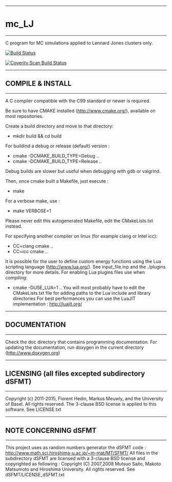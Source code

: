 ----------------------------------------------
# mc_LJ
----------------------------------------------

C program for MC simulations applied to Lennard Jones clusters only.

[![Build Status](https://travis-ci.org/FHedin/mc_LJ.svg)](https://travis-ci.org/FHedin/mc_LJ)

<a href="https://scan.coverity.com/projects/4563">
  <img alt="Coverity Scan Build Status"
         src="https://scan.coverity.com/projects/4563/badge.svg"/>
</a>

----------------------------------------------
## COMPILE & INSTALL
----------------------------------------------
A C compiler compatible with the C99 standard or newer is required.

Be sure to have CMAKE installed (http://www.cmake.org/), available on most repositories.

Create a build directory and move to that directory: 
  * mkdir build && cd build

For buildind a debug or release (default) version : 
  * cmake -DCMAKE_BUILD_TYPE=Debug ..
  * cmake -DCMAKE_BUILD_TYPE=Release ..

Debug builds are slower but useful when debugging with gdb or valgrind.

Then, once cmake built a Makefile, just execute :
  * make

For a verbose make, use : 
  * make VERBOSE=1

Please never edit this autogenerated Makefile, edit the CMakeLists.txt instead.

For specifying another compiler on linux (for example clang or Intel icc): 
  * CC=clang cmake ..
  * CC=icc cmake ..
    
It is possible for the user to define custom energy functions using the Lua scripting language (http://www.lua.org/).
See input_file.inp and the ./plugins directory for more details.
For enabling Lua plugins files use when compiling: 
  * cmake -DUSE_LUA=1 ..
You will most probably have to edit the CMakeLists.txt file for adding paths to the Lua include and library directories
For best performances you can use the LuaJIT implementation : http://luajit.org/

----------------------------------------------
## DOCUMENTATION
----------------------------------------------
Check the doc directory that contains programming documentation.
For updating the documentation, run doxygen in the current directory (http://www.doxygen.org)

----------------------------------------------
## LICENSING (all files excepted subdirectory dSFMT)
----------------------------------------------
Copyright (c) 2011-2015, Florent Hedin, Markus Meuwly, and the University of Basel.
All rights reserved.
The 3-clause BSD license is applied to this software.
See LICENSE.txt

----------------------------------------------
## NOTE CONCERNING dSFMT
----------------------------------------------
This project uses as random numbers generator the dSFMT code : 
http://www.math.sci.hiroshima-u.ac.jp/~m-mat/MT/SFMT/
All files in the subdirectory dSFMT are licensed with a 3-clause BSD license and copyrighted as following :
Copyright (C) 2007,2008 Mutsuo Saito, Makoto Matsumoto and Hiroshima
University. All rights reserved.
See dSFMT/LICENSE_dSFMT.txt

